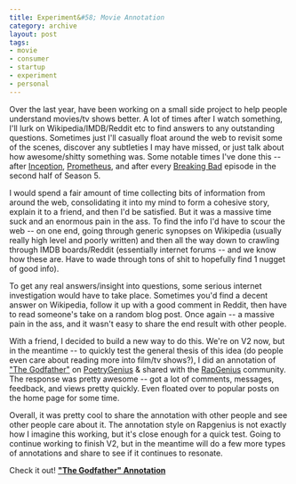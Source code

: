 ```yaml
---
title: Experiment&#58; Movie Annotation
category: archive
layout: post
tags: 
- movie
- consumer
- startup
- experiment
- personal
---
```


Over the last year, have been working on a small side project to help people understand movies/tv shows better. A lot of times after I watch something, I'll lurk on Wikipedia/IMDB/Reddit etc to find answers to any outstanding questions. Sometimes just I'll casually float around the web to revisit some of the scenes, discover any subtleties I may have missed, or just talk about how awesome/shitty something was. Some notable times I've done this -- after [Inception](http://www.imdb.com/title/tt1375666/faq), [Prometheus](http://www.prometheus2-movie.com/community/forums/42), and after every [Breaking Bad](http://www.reddit.com/r/breakingbad) episode in the second half of Season 5. 

I would spend a fair amount of time collecting bits of information from around the web, consolidating it into my mind to form a cohesive story, explain it to a friend, and then I'd be satisfied. But it was a massive time suck and an enormous pain in the ass. To find the info I'd have to scour the web -- on one end, going through generic synopses on Wikipedia (usually really high level and poorly written) and then all the way down to crawling through IMDB boards/Reddit (essentially internet forums -- and we know how these are. Have to wade through tons of shit to hopefully find 1 nugget of good info). 

To get any real answers/insight into questions, some serious internet investigation would have to take place. Sometimes you'd find a decent answer on Wikipedia, follow it up with a good comment in Reddit, then have to read someone's take on a random blog post. Once again -- a massive pain in the ass, and it wasn't easy to share the end result with other people.

With a friend, I decided to build a new way to do this. We're on V2 now, but in the meantime -- to quickly test the general thesis of this idea (do people even care about reading more into film/tv shows?), I did an annotation of ["The Godfather"](http://bit.ly/1dwjTCc) on [PoetryGenius](http://poetry.rapgenius.com/) & shared with the [RapGenius](http://poetry.rapgenius.com/tv-movie-genius) community. The response was pretty awesome -- got a lot of comments, messages, feedback, and views pretty quickly. Even floated over to popular posts on the home page for some time.

Overall, it was pretty cool to share the annotation with other people and see other people care about it. The annotation style on Rapgenius is not exactly how I imagine this working, but it's close enough for a quick test. Going to continue working to finish V2, but in the meantime will do a few more types of annotations and share to see if it continues to resonate. 

Check it out! [**"The Godfather" Annotation**](http://bit.ly/1dwjTCc)